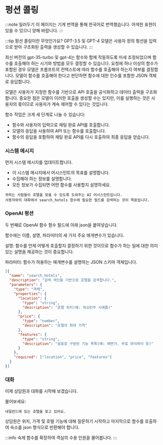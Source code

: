 <head>
  <body className="navigation-with-keyboard ko" />
</head>

# 펑션 콜링

:::note 일러두기
이 페이지는 기계 번역을 통해 한국어로 번역했습니다. 어색한 표현이 있을 수 있으니 양해 바랍니다.
:::

:::tip 펑션 콜링이란 무엇인가요? 
GPT-3.5 및 GPT-4 모델은 사용자 정의 펑션을 입력으로 받아 구조화된 출력을 생성할 수 있습니다.
:::

최신 버전의 gpt-35-turbo 및 gpt-4는 함수와 함께 작동하도록 미세 조정되었으며 함수를 호출해야 하는 시기와 방법을 모두 결정할 수 있습니다. 요청에 하나 이상의 함수가 포함된 경우 모델은 프롬프트의 컨텍스트에 따라 함수를 호출해야 하는지 여부를 결정합니다. 모델이 함수를 호출해야 한다고 판단하면 함수에 대한 인수를 포함한 JSON 객체로 응답합니다.

모델은 사용자가 지정한 함수를 기반으로 API 호출을 공식화하고 데이터 출력을 구조화합니다. 중요한 점은 모델이 이러한 호출을 생성할 수는 있지만, 이를 실행하는 것은 사용자의 몫이므로 사용자가 계속 제어할 수 있다는 것입니다.

함수 작업은 크게 세 단계로 나눌 수 있습니다:

- 함수와 사용자의 입력으로 채팅 완료 API를 호출합니다.
- 모델의 응답을 사용하여 API 또는 함수를 호출합니다.
- 함수의 응답을 포함하여 채팅 완료 API를 다시 호출하여 최종 응답을 얻습니다.

### 시스템 메시지

먼저 시스템 메시지를 업데이트합니다. 

- 이 시스템 메시지에서 어시스턴트의 목표를 설명합니다.
- 수집해야 하는 정보를 설명합니다.
- 모든 정보가 수집되면 어떤 함수를 사용할지 설명하세요.

```text title="시스템 메시지"
귀하는 사람들이 호텔을 찾을 수 있도록 도와주는 AI 어시스턴트입니다. 
사용자와의 대화에서 search_hotels 함수에 필요한 필드를 검색하는 것이 목표입니다.
```

### OpenAI 펑션

두 번째로 OpenAI 함수 함수 필드에 아래 json을 붙여넣습니다.

함수에는 이름, 설명, 파라미터의 세 가지 주요 매개변수가 있습니다.

설명: 함수를 언제 어떻게 호출할지 결정하기 위한 것이므로 함수가 하는 일에 대한 의미 있는 설명을 제공하는 것이 중요합니다.

파라미터: 함수가 허용하는 매개변수를 설명하는 JSON 스키마 객체입니다.

```json title="Functions"
[{
  "name": "search_hotels",
  "description": "검색 색인을 기반으로 호텔을 검색합니다.",
  "parameters": {
    "type": "객체",             
    "properties": {
      "location": {
        "type": "string",
        "description": "호텔 위치(예: 워싱턴주 시애틀)"
      },
      "price": {
        "type": "number",
        "description": "호텔의 최대 가격"
      },
      "features": {
        "type": "string",
        "description": "쉼표로 구분된 기능 목록(예: 해변가, 무료 와이파이 등)"
      }
    },
    "required": ["location", "price", "features"]
  }
}]
```

### 대화

이제 상담원과 대화를 시작해 보겠습니다.

물어보세요:

```text title="사용자 메시지"
네덜란드에 있는 호텔을 찾고 있어요.
```

상담원은 위치, 가격 및 호텔 기능에 대해 질문하기 시작하고 마지막으로 함수를 호출하여 숙소를 json 형식으로 반환해야 합니다. 

:::info 숙제
함수를 확장하여 객실의 수용 인원을 물어봅니다.
:::
